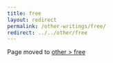 ```yaml
---
title: free
layout: redirect
permalink: /other-writings/free/
redirect: ../../other/free
---
```


Page moved to [other > free](/other/free)
